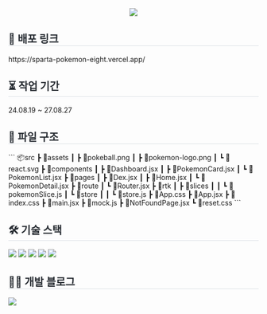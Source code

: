 <div align= "center">
    <img src="https://capsule-render.vercel.app/api?type=slice&color=gradient&height=180&text=Pokemon_dex<br/>&animation=&fontColor=000000&fontSize=70" />
    </div>
    <div style="text-align: left;">
    <h2 style="border-bottom: 1px solid #d8dee4; color: #282d33;"> 🔗 배포 링크 </h2>https://sparta-pokemon-eight.vercel.app/ <br>
    <h2 style="border-bottom: 1px solid #d8dee4; color: #282d33;"> ⏳ 작업 기간 </h2>24.08.19 ~ 27.08.27 <br>
    <h2 style="border-bottom: 1px solid #d8dee4; color: #282d33;"> 📂 파일 구조 </h2>
    ```
      📦src
      ┣ 📂assets
      ┃ ┣ 📜pokeball.png
      ┃ ┣ 📜pokemon-logo.png
      ┃ ┗ 📜react.svg
      ┣ 📂components
      ┃ ┣ 📜Dashboard.jsx
      ┃ ┣ 📜PokemonCard.jsx
      ┃ ┗ 📜PokemonList.jsx
      ┣ 📂pages
      ┃ ┣ 📜Dex.jsx
      ┃ ┣ 📜Home.jsx
      ┃ ┗ 📜PokemonDetail.jsx
      ┣ 📂route
      ┃ ┗ 📜Router.jsx
      ┣ 📂rtk
      ┃ ┣ 📂slices
      ┃ ┃ ┗ 📜pokemonSlice.js
      ┃ ┗ 📂store
      ┃ ┃ ┗ 📜store.js
      ┣ 📜App.css
      ┣ 📜App.jsx
      ┣ 📜index.css
      ┣ 📜main.jsx
      ┣ 📜mock.js
      ┣ 📜NotFoundPage.jsx
      ┗ 📜reset.css
      ``` <br>
    <h2 style="border-bottom: 1px solid #d8dee4; color: #282d33;"> 🛠️ 기술 스택 </h2>
    <div style="margin: ; text-align: left;" "text-align: left;"> <img src="https://img.shields.io/badge/Git-F05032?style=for-the-badge&logo=Git&logoColor=white">
          <img src="https://img.shields.io/badge/Github-181717?style=for-the-badge&logo=Github&logoColor=white">
          <img src="https://img.shields.io/badge/Javascript-F7DF1E?style=for-the-badge&logo=Javascript&logoColor=white">
          <img src="https://img.shields.io/badge/React-61DAFB?style=for-the-badge&logo=React&logoColor=white">
          <img src="https://img.shields.io/badge/Redux-764ABC?style=for-the-badge&logo=Redux&logoColor=white">
          <br/></div>
    </div>
    <div style="text-align: left;">
    <h2 style="border-bottom: 1px solid #d8dee4; color: #282d33;"> 🧑‍💻 개발 블로그 </h2>
    <div style="text-align: left;"> <a href=https://velog.io/@hbeom00> <img src="https://img.shields.io/badge/Velog-20C997?style=for-the-badge&logo=Velog&logoColor=white&link=https://velog.io/@hbeom00"> </a>
          </div>  <br> 
    <div style="text-align: left;"> </div>
    </div>
